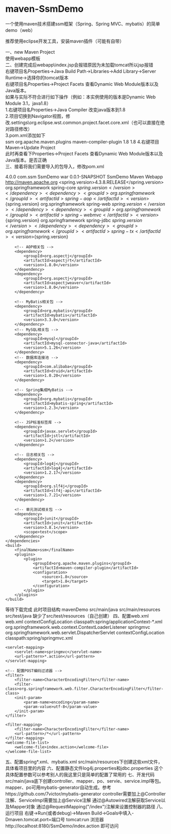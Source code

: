 # maven-SsmDemo
一个使用maven技术搭建ssm框架（Spring、Spring MVC、mybatis）的简单demo（web）  

推荐使用eclipse开发工具，安装maven插件（可能有自带）  

一、new Maven Project  
 使用webapp模板  
二、创建完成后webapp\index.jsp会报错原因为未加载tomcat所以jsp报错  
 右键项目名Properties->Java Build Path->Libraries->Add Library->Server Runtime->选择你的tomcat版本  
 右键项目名Properties->Project Facets 查看Dynamic Web Module版本以及Java版本。  
 如果与实际不符合进行如下操作（例如：本实例使用的版本是Dynamic Web Module 3.1，java1.8）  
 1.右键项目名Properties->Java Compiler 改变java版本到1.8  
 2.项目切换到Navigator视图，修改.settings\org.eclipse.wst.common.project.facet.core.xml（也可以直接在绝对路径修改）  
   <installed facet="java" version="1.8"/>
   <installed facet="jst.web" version="3.1"/>
 3.pom.xml添加如下    
   <build>
        <finalName>ssm</finalName>
        <plugins>
            <plugin>
                <groupId>org.apache.maven.plugins</groupId>
                <artifactId>maven-compiler-plugin</artifactId>
                <configuration>
                    <source>1.8</source>
                    <target>1.8</target>
                </configuration>
            </plugin>
        </plugins>
    </build>
 4.右键项目Maven->Update Project  
 此时再查看下Properties->Project Facets 查看Dynamic Web Module版本以及Java版本。是否正确  
三、接着将我们需要导入的包导入，修改pom.xml     

<project xmlns="http://maven.apache.org/POM/4.0.0" xmlns:xsi="http://www.w3.org/2001/XMLSchema-instance"
  xsi:schemaLocation="http://maven.apache.org/POM/4.0.0 http://maven.apache.org/maven-v4_0_0.xsd">
  <modelVersion>4.0.0</modelVersion>
  <groupId>com.ssm</groupId>
  <artifactId>SsmDemo</artifactId>
  <packaging>war</packaging>
  <version>0.0.1-SNAPSHOT</version>
  <name>SsmDemo Maven Webapp</name>
  <url>http://maven.apache.org</url>
  <properties>
        <!-- Spring版本号 -->
        <spring.version>4.3.8.RELEASE</spring.version>
    </properties>
    <dependencies>
        <!-- Spring相关包 -->
        <dependency>
            <groupId>org.springframework</groupId>
            <artifactId>spring-core</artifactId>
            <version>${spring.version}</version>
        </dependency>
        <dependency>
            <groupId>org.springframework</groupId>
            <artifactId>spring-aop</artifactId>
            <version>${spring.version}</version>
        </dependency>
        <dependency>
            <groupId>org.springframework</groupId>
            <artifactId>spring-web</artifactId>
            <version>${spring.version}</version>
        </dependency>
        <dependency>
            <groupId>org.springframework</groupId>
            <artifactId>spring-webmvc</artifactId>
            <version>${spring.version}</version>
        </dependency>
        <dependency>
            <groupId>org.springframework</groupId>
            <artifactId>spring-jdbc</artifactId>
            <version>${spring.version}</version>
        </dependency>
        <dependency>
            <groupId>org.springframework</groupId>
            <artifactId>spring-tx</artifactId>
            <version>${spring.version}</version>
        </dependency>

        <!-- AOP相关包 -->
        <dependency>
            <groupId>org.aspectj</groupId>
            <artifactId>aspectjrt</artifactId>
            <version>1.8.0</version>
        </dependency>
        <dependency>
            <groupId>org.aspectj</groupId>
            <artifactId>aspectjweaver</artifactId>
            <version>1.8.0</version>
        </dependency>

        <!-- MyBatis相关包 -->
        <dependency>
            <groupId>org.mybatis</groupId>
            <artifactId>mybatis</artifactId>
            <version>3.3.0</version>
        </dependency>
        <!-- MySQL相关包 -->
        <dependency>
            <groupId>mysql</groupId>
            <artifactId>mysql-connector-java</artifactId>
            <version>5.1.26</version>
        </dependency>
        <!-- 数据库连接池 -->
        <dependency>
            <groupId>com.alibaba</groupId>
            <artifactId>druid</artifactId>
            <version>1.0.20</version>
        </dependency>

        <!-- Spring集成MyBatis -->
        <dependency>
            <groupId>org.mybatis</groupId>
            <artifactId>mybatis-spring</artifactId>
            <version>1.2.3</version>
        </dependency>

        <!-- JSP标准标签库 -->
        <dependency>
            <groupId>javax.servlet</groupId>
            <artifactId>jstl</artifactId>
            <version>1.2</version>
        </dependency>

        <!-- 日志相关包 -->
        <dependency>
            <groupId>log4j</groupId>
            <artifactId>log4j</artifactId>
            <version>1.2.17</version>
        </dependency>
        <dependency>
            <groupId>org.slf4j</groupId>
            <artifactId>slf4j-api</artifactId>
            <version>1.7.21</version>
        </dependency>

        <!-- 单元测试相关包 -->
        <dependency>
            <groupId>junit</groupId>
            <artifactId>junit</artifactId>
            <version>3.8.1</version>
            <scope>test</scope>
        </dependency>
    </dependencies>
    <build>
        <finalName>ssm</finalName>
        <plugins>
            <plugin>
                <groupId>org.apache.maven.plugins</groupId>
                <artifactId>maven-compiler-plugin</artifactId>
                <configuration>
                    <source>1.8</source>
                    <target>1.8</target>
                </configuration>
            </plugin>
        </plugins>
    </build>
</project>
等待下载完成
此时项目结构
mavenDemo
 src/main/java
 src/main/resources
 src/test/java
 缺少了src/test/resources（自己创建）
四、配置web.xml
 web.xml
 <?xml version="1.0" encoding="UTF-8"?>
<web-app xmlns="http://xmlns.jcp.org/xml/ns/javaee" xmlns:xsi="http://www.w3.org/2001/XMLSchema-instance"
       xsi:schemaLocation="http://xmlns.jcp.org/xml/ns/javaee http://xmlns.jcp.org/xml/ns/javaee/web-app_3_1.xsd"
       version="3.1" metadata-complete="true">
       <!-- 加载spring容器 -->
	<context-param>
		<param-name>contextConfigLocation</param-name>
		<param-value>classpath:spring/applicationContext-*.xml</param-value>
	</context-param>
	<listener>
		<listener-class>org.springframework.web.context.ContextLoaderListener</listener-class>
	</listener>
	<!-- spring mvc 前端控制器 -->
	<servlet>
		<servlet-name>springmvc</servlet-name>
		<servlet-class>org.springframework.web.servlet.DispatcherServlet</servlet-class>
		<!-- contextConfigLocation配置springmvc加载的配置文件 如果不配置则会加载/WEB-INF/servlet名称-serlvet.xml(springmvc-spring.xml) -->
		<init-param>
			<param-name>contextConfigLocation</param-name>
			<param-value>classpath:spring/springmvc.xml</param-value>
		</init-param>
	</servlet>


	<servlet-mapping>
		<servlet-name>springmvc</servlet-name>
		<url-pattern>*.action</url-pattern>
	</servlet-mapping>

	<!-- 配置POST编码过滤器 -->
	<filter>
		<filter-name>CharacterEncodingFilter</filter-name>
		<filter-class>org.springframework.web.filter.CharacterEncodingFilter</filter-class>
		<init-param>
			<param-name>encoding</param-name>
			<param-value>utf-8</param-value>
		</init-param>
	</filter>

	<filter-mapping>
		<filter-name>CharacterEncodingFilter</filter-name>
		<url-pattern>/*</url-pattern>
	</filter-mapping>
	<welcome-file-list>
		<welcome-file>index.action</welcome-file>
	</welcome-file-list>
</web-app>
五、配置spring*.xml、mybatis.xml  
  src/main/resources下创建这些xml文件，具体看项目里的内容  
六、配置静态文件log4j.properties和jdbc.properties    
  这个具体配置参数可以参考别人的我这里只是简单的配置了常用的  
七、开发代码   
  src/main/java底下创建controller、mapper、po、servie、service.impl等包。  
  mapper、po可用mybatis-generator自动生成。参考 https://github.com/7victor/mybatis-generator  
  controller需要加上@Controller注解、ServiceImpl需要加上@Service注解  
  通过@Autowired注解获取Service以及Mapper对象  
  通过@RequestMapping("/index")注解来设置控制器的路径  
八、运行项目  
  右键->Run(或者debug)->Maven Build->Goals中填入-Dmaven.tomcat.port=端口号 tomcat:run  
  浏览器http://localhost:8180/SsmDemo/index.action   即可访问  
